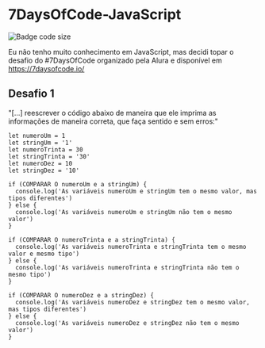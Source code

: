 # 7DaysOfCode-JavaScript

![Badge code size](https://img.shields.io/github/languages/code-size/fab-souza/7DaysOfCode-JavaScript)

Eu não tenho muito conhecimento em JavaScript, mas decidi topar o desafio do #7DaysOfCode organizado pela Alura e disponível em https://7daysofcode.io/

## Desafio 1

"[...] reescrever o código abaixo de maneira que ele imprima as informações de maneira correta, que faça sentido e sem erros:"

    let numeroUm = 1
    let stringUm = '1'
    let numeroTrinta = 30
    let stringTrinta = '30'
    let numeroDez = 10
    let stringDez = '10'

    if (COMPARAR O numeroUm e a stringUm) {
      console.log('As variáveis numeroUm e stringUm tem o mesmo valor, mas tipos diferentes')
    } else {
      console.log('As variáveis numeroUm e stringUm não tem o mesmo valor')
    }

    if (COMPARAR O numeroTrinta e a stringTrinta) {
      console.log('As variáveis numeroTrinta e stringTrinta tem o mesmo valor e mesmo tipo')
    } else {
      console.log('As variáveis numeroTrinta e stringTrinta não tem o mesmo tipo')
    }

    if (COMPARAR O numeroDez e a stringDez) {
      console.log('As variáveis numeroDez e stringDez tem o mesmo valor, mas tipos diferentes')
    } else {
      console.log('As variáveis numeroDez e stringDez não tem o mesmo valor')
    }
